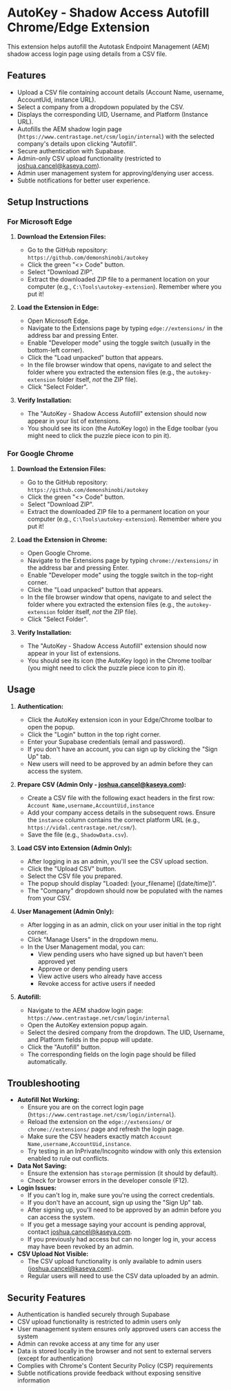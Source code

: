 # AutoKey - Shadow Access Autofill Chrome/Edge Extension

This extension helps autofill the Autotask Endpoint Management (AEM) shadow access login page using details from a CSV file.

## Features

*   Upload a CSV file containing account details (Account Name, username, AccountUid, instance URL).
*   Select a company from a dropdown populated by the CSV.
*   Displays the corresponding UID, Username, and Platform (Instance URL).
*   Autofills the AEM shadow login page (`https://www.centrastage.net/csm/login/internal`) with the selected company's details upon clicking "Autofill".
*   Secure authentication with Supabase.
*   Admin-only CSV upload functionality (restricted to joshua.cancel@kaseya.com).
*   Admin user management system for approving/denying user access.
*   Subtle notifications for better user experience.

## Setup Instructions

### For Microsoft Edge

1.  **Download the Extension Files:**
    *   Go to the GitHub repository: `https://github.com/demonshinobi/autokey`
    *   Click the green "<> Code" button.
    *   Select "Download ZIP".
    *   Extract the downloaded ZIP file to a permanent location on your computer (e.g., `C:\Tools\autokey-extension`). Remember where you put it!

2.  **Load the Extension in Edge:**
    *   Open Microsoft Edge.
    *   Navigate to the Extensions page by typing `edge://extensions/` in the address bar and pressing Enter.
    *   Enable "Developer mode" using the toggle switch (usually in the bottom-left corner).
    *   Click the "Load unpacked" button that appears.
    *   In the file browser window that opens, navigate to and select the folder where you extracted the extension files (e.g., the `autokey-extension` folder itself, *not* the ZIP file).
    *   Click "Select Folder".

3.  **Verify Installation:**
    *   The "AutoKey - Shadow Access Autofill" extension should now appear in your list of extensions.
    *   You should see its icon (the AutoKey logo) in the Edge toolbar (you might need to click the puzzle piece icon to pin it).

### For Google Chrome

1.  **Download the Extension Files:**
    *   Go to the GitHub repository: `https://github.com/demonshinobi/autokey`
    *   Click the green "<> Code" button.
    *   Select "Download ZIP".
    *   Extract the downloaded ZIP file to a permanent location on your computer (e.g., `C:\Tools\autokey-extension`). Remember where you put it!

2.  **Load the Extension in Chrome:**
    *   Open Google Chrome.
    *   Navigate to the Extensions page by typing `chrome://extensions/` in the address bar and pressing Enter.
    *   Enable "Developer mode" using the toggle switch in the top-right corner.
    *   Click the "Load unpacked" button that appears.
    *   In the file browser window that opens, navigate to and select the folder where you extracted the extension files (e.g., the `autokey-extension` folder itself, *not* the ZIP file).
    *   Click "Select Folder".

3.  **Verify Installation:**
    *   The "AutoKey - Shadow Access Autofill" extension should now appear in your list of extensions.
    *   You should see its icon (the AutoKey logo) in the Chrome toolbar (you might need to click the puzzle piece icon to pin it).

## Usage

1.  **Authentication:**
    *   Click the AutoKey extension icon in your Edge/Chrome toolbar to open the popup.
    *   Click the "Login" button in the top right corner.
    *   Enter your Supabase credentials (email and password).
    *   If you don't have an account, you can sign up by clicking the "Sign Up" tab.
    *   New users will need to be approved by an admin before they can access the system.

2.  **Prepare CSV (Admin Only - joshua.cancel@kaseya.com):**
    *   Create a CSV file with the following exact headers in the first row:
        `Account Name,username,AccountUid,instance`
    *   Add your company access details in the subsequent rows. Ensure the `instance` column contains the correct platform URL (e.g., `https://vidal.centrastage.net/csm/`).
    *   Save the file (e.g., `ShadowData.csv`).

3.  **Load CSV into Extension (Admin Only):**
    *   After logging in as an admin, you'll see the CSV upload section.
    *   Click the "Upload CSV" button.
    *   Select the CSV file you prepared.
    *   The popup should display "Loaded: [your_filename] ([date/time])".
    *   The "Company" dropdown should now be populated with the names from your CSV.

4.  **User Management (Admin Only):**
    *   After logging in as an admin, click on your user initial in the top right corner.
    *   Click "Manage Users" in the dropdown menu.
    *   In the User Management modal, you can:
        * View pending users who have signed up but haven't been approved yet
        * Approve or deny pending users
        * View active users who already have access
        * Revoke access for active users if needed

5.  **Autofill:**
    *   Navigate to the AEM shadow login page: `https://www.centrastage.net/csm/login/internal`
    *   Open the AutoKey extension popup again.
    *   Select the desired company from the dropdown. The UID, Username, and Platform fields in the popup will update.
    *   Click the "Autofill" button.
    *   The corresponding fields on the login page should be filled automatically.

## Troubleshooting

*   **Autofill Not Working:**
    *   Ensure you are on the correct login page (`https://www.centrastage.net/csm/login/internal`).
    *   Reload the extension on the `edge://extensions/` or `chrome://extensions/` page and refresh the login page.
    *   Make sure the CSV headers exactly match `Account Name,username,AccountUid,instance`.
    *   Try testing in an InPrivate/Incognito window with only this extension enabled to rule out conflicts.
*   **Data Not Saving:**
    *   Ensure the extension has `storage` permission (it should by default).
    *   Check for browser errors in the developer console (F12).
*   **Login Issues:**
    *   If you can't log in, make sure you're using the correct credentials.
    *   If you don't have an account, sign up using the "Sign Up" tab.
    *   After signing up, you'll need to be approved by an admin before you can access the system.
    *   If you get a message saying your account is pending approval, contact joshua.cancel@kaseya.com.
    *   If you previously had access but can no longer log in, your access may have been revoked by an admin.
*   **CSV Upload Not Visible:**
    *   The CSV upload functionality is only available to admin users (joshua.cancel@kaseya.com).
    *   Regular users will need to use the CSV data uploaded by an admin.

## Security Features

* Authentication is handled securely through Supabase
* CSV upload functionality is restricted to admin users only
* User management system ensures only approved users can access the system
* Admin can revoke access at any time for any user
* Data is stored locally in the browser and not sent to external servers (except for authentication)
* Complies with Chrome's Content Security Policy (CSP) requirements
* Subtle notifications provide feedback without exposing sensitive information